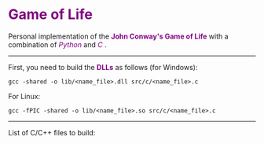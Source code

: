 # <span style="color:purple"> **Game of Life** </span>

Personal implementation of the <span style="color:purple"> **John Conway's Game of Life** </span> with a combination of <span style="color:purple"> *Python* </span> and <span style="color:purple"> *C* </span>.

---

First, you need to build the <span style="color:purple"> **DLLs** </span> as follows (for Windows):

``gcc -shared -o lib/<name_file>.dll src/c/<name_file>.c``

For Linux:

``gcc -fPIC -shared -o lib/<name_file>.so src/c/<name_file>.c``

---

List of C/C++ files to build: